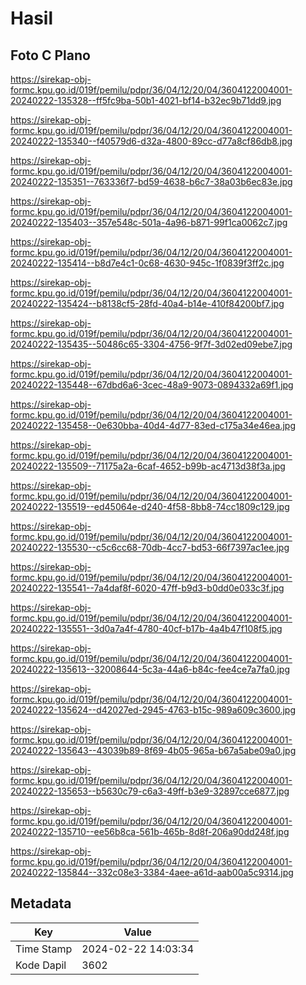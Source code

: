 # Hasil

## Foto C Plano

https://sirekap-obj-formc.kpu.go.id/019f/pemilu/pdpr/36/04/12/20/04/3604122004001-20240222-135328--ff5fc9ba-50b1-4021-bf14-b32ec9b71dd9.jpg

https://sirekap-obj-formc.kpu.go.id/019f/pemilu/pdpr/36/04/12/20/04/3604122004001-20240222-135340--f40579d6-d32a-4800-89cc-d77a8cf86db8.jpg

https://sirekap-obj-formc.kpu.go.id/019f/pemilu/pdpr/36/04/12/20/04/3604122004001-20240222-135351--763336f7-bd59-4638-b6c7-38a03b6ec83e.jpg

https://sirekap-obj-formc.kpu.go.id/019f/pemilu/pdpr/36/04/12/20/04/3604122004001-20240222-135403--357e548c-501a-4a96-b871-99f1ca0062c7.jpg

https://sirekap-obj-formc.kpu.go.id/019f/pemilu/pdpr/36/04/12/20/04/3604122004001-20240222-135414--b8d7e4c1-0c68-4630-945c-1f0839f3ff2c.jpg

https://sirekap-obj-formc.kpu.go.id/019f/pemilu/pdpr/36/04/12/20/04/3604122004001-20240222-135424--b8138cf5-28fd-40a4-b14e-410f84200bf7.jpg

https://sirekap-obj-formc.kpu.go.id/019f/pemilu/pdpr/36/04/12/20/04/3604122004001-20240222-135435--50486c65-3304-4756-9f7f-3d02ed09ebe7.jpg

https://sirekap-obj-formc.kpu.go.id/019f/pemilu/pdpr/36/04/12/20/04/3604122004001-20240222-135448--67dbd6a6-3cec-48a9-9073-0894332a69f1.jpg

https://sirekap-obj-formc.kpu.go.id/019f/pemilu/pdpr/36/04/12/20/04/3604122004001-20240222-135458--0e630bba-40d4-4d77-83ed-c175a34e46ea.jpg

https://sirekap-obj-formc.kpu.go.id/019f/pemilu/pdpr/36/04/12/20/04/3604122004001-20240222-135509--71175a2a-6caf-4652-b99b-ac4713d38f3a.jpg

https://sirekap-obj-formc.kpu.go.id/019f/pemilu/pdpr/36/04/12/20/04/3604122004001-20240222-135519--ed45064e-d240-4f58-8bb8-74cc1809c129.jpg

https://sirekap-obj-formc.kpu.go.id/019f/pemilu/pdpr/36/04/12/20/04/3604122004001-20240222-135530--c5c6cc68-70db-4cc7-bd53-66f7397ac1ee.jpg

https://sirekap-obj-formc.kpu.go.id/019f/pemilu/pdpr/36/04/12/20/04/3604122004001-20240222-135541--7a4daf8f-6020-47ff-b9d3-b0dd0e033c3f.jpg

https://sirekap-obj-formc.kpu.go.id/019f/pemilu/pdpr/36/04/12/20/04/3604122004001-20240222-135551--3d0a7a4f-4780-40cf-b17b-4a4b47f108f5.jpg

https://sirekap-obj-formc.kpu.go.id/019f/pemilu/pdpr/36/04/12/20/04/3604122004001-20240222-135613--32008644-5c3a-44a6-b84c-fee4ce7a7fa0.jpg

https://sirekap-obj-formc.kpu.go.id/019f/pemilu/pdpr/36/04/12/20/04/3604122004001-20240222-135624--d42027ed-2945-4763-b15c-989a609c3600.jpg

https://sirekap-obj-formc.kpu.go.id/019f/pemilu/pdpr/36/04/12/20/04/3604122004001-20240222-135643--43039b89-8f69-4b05-965a-b67a5abe09a0.jpg

https://sirekap-obj-formc.kpu.go.id/019f/pemilu/pdpr/36/04/12/20/04/3604122004001-20240222-135653--b5630c79-c6a3-49ff-b3e9-32897cce6877.jpg

https://sirekap-obj-formc.kpu.go.id/019f/pemilu/pdpr/36/04/12/20/04/3604122004001-20240222-135710--ee56b8ca-561b-465b-8d8f-206a90dd248f.jpg

https://sirekap-obj-formc.kpu.go.id/019f/pemilu/pdpr/36/04/12/20/04/3604122004001-20240222-135844--332c08e3-3384-4aee-a61d-aab00a5c9314.jpg


## Metadata

| Key        | Value               |
| ---------- | ------------------- |
| Time Stamp | 2024-02-22 14:03:34 |
| Kode Dapil | 3602                |




